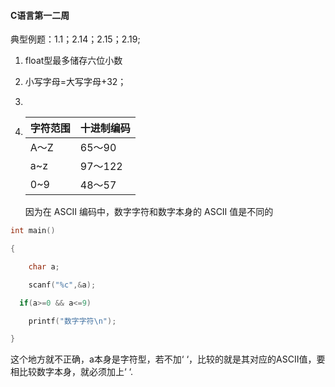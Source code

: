 #### C语言第一二周

典型例题：1.1；2.14；2.15；2.19;

1. float型最多储存六位小数

2. 小写字母=大写字母+32；

3. 

4. | 字符范围 | 十进制编码 |
	| -------- | ---------- |
	| A～Z     | 65～90     |
	| a~z      | 97～122    |
	| 0~9      | 48～57     |

	因为在 ASCII 编码中，数字字符和数字本身的 ASCII 值是不同的

```c
int main()

{	

​	 char a;

​    scanf("%c",&a);

  if(a>=0 && a<=9)

​    printf("数字字符\n");

}
```

这个地方就不正确，a本身是字符型，若不加‘ ‘，比较的就是其对应的ASCII值，要相比较数字本身，就必须加上‘ ‘.

